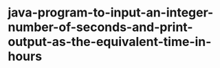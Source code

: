 # java-program-to-input-an-integer-number-of-seconds-and-print-output-as-the-equivalent-time-in-hours